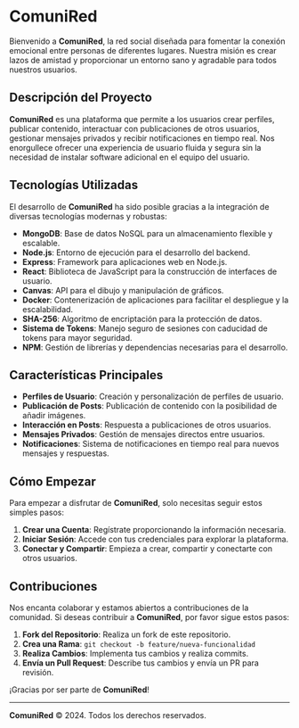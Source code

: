 # ComuniRed

Bienvenido a **ComuniRed**, la red social diseñada para fomentar la conexión emocional entre personas de diferentes lugares. Nuestra misión es crear lazos de amistad y proporcionar un entorno sano y agradable para todos nuestros usuarios.

## Descripción del Proyecto

**ComuniRed** es una plataforma que permite a los usuarios crear perfiles, publicar contenido, interactuar con publicaciones de otros usuarios, gestionar mensajes privados y recibir notificaciones en tiempo real. Nos enorgullece ofrecer una experiencia de usuario fluida y segura sin la necesidad de instalar software adicional en el equipo del usuario.

## Tecnologías Utilizadas

El desarrollo de **ComuniRed** ha sido posible gracias a la integración de diversas tecnologías modernas y robustas:

- **MongoDB**: Base de datos NoSQL para un almacenamiento flexible y escalable.
- **Node.js**: Entorno de ejecución para el desarrollo del backend.
- **Express**: Framework para aplicaciones web en Node.js.
- **React**: Biblioteca de JavaScript para la construcción de interfaces de usuario.
- **Canvas**: API para el dibujo y manipulación de gráficos.
- **Docker**: Contenerización de aplicaciones para facilitar el despliegue y la escalabilidad.
- **SHA-256**: Algoritmo de encriptación para la protección de datos.
- **Sistema de Tokens**: Manejo seguro de sesiones con caducidad de tokens para mayor seguridad.
- **NPM**: Gestión de librerías y dependencias necesarias para el desarrollo.

## Características Principales

- **Perfiles de Usuario**: Creación y personalización de perfiles de usuario.
- **Publicación de Posts**: Publicación de contenido con la posibilidad de añadir imágenes.
- **Interacción en Posts**: Respuesta a publicaciones de otros usuarios.
- **Mensajes Privados**: Gestión de mensajes directos entre usuarios.
- **Notificaciones**: Sistema de notificaciones en tiempo real para nuevos mensajes y respuestas.

## Cómo Empezar

Para empezar a disfrutar de **ComuniRed**, solo necesitas seguir estos simples pasos:

1. **Crear una Cuenta**: Regístrate proporcionando la información necesaria.
2. **Iniciar Sesión**: Accede con tus credenciales para explorar la plataforma.
3. **Conectar y Compartir**: Empieza a crear, compartir y conectarte con otros usuarios.

## Contribuciones

Nos encanta colaborar y estamos abiertos a contribuciones de la comunidad. Si deseas contribuir a **ComuniRed**, por favor sigue estos pasos:

1. **Fork del Repositorio**: Realiza un fork de este repositorio.
2. **Crea una Rama**: `git checkout -b feature/nueva-funcionalidad`
3. **Realiza Cambios**: Implementa tus cambios y realiza commits.
4. **Envía un Pull Request**: Describe tus cambios y envía un PR para revisión.


¡Gracias por ser parte de **ComuniRed**!

---

**ComuniRed** © 2024. Todos los derechos reservados.
